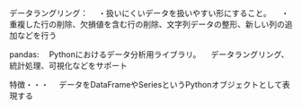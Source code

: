 データラングリング：
　・扱いにくいデータを扱いやすい形にすること。
　・重複した行の削除、欠損値を含む行の削除、文字列データの整形、新しい列の追加などを行う

pandas:
　Pythonにおけるデータ分析用ライブラリ。
　データラングリング、統計処理、可視化などをサポート

特徴・・・
　データをDataFrameやSeriesというPythonオブジェクトとして表現する